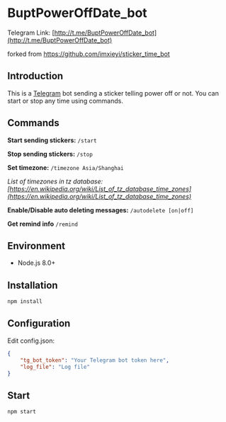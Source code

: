 # BuptPowerOffDate_bot
Telegram Link: [http://t.me/BuptPowerOffDate_bot](http://t.me/BuptPowerOffDate_bot)

forked from https://github.com/imxieyi/sticker_time_bot

## Introduction
This is a [Telegram](https://telegram.org/) bot sending a sticker telling power off or not. You can start or stop any time using commands.

## Commands
**Start sending stickers:** `/start`

**Stop sending stickers:** `/stop`

**Set timezone:** `/timezone Asia/Shanghai`

*List of timezones in tz database: [https://en.wikipedia.org/wiki/List_of_tz_database_time_zones](https://en.wikipedia.org/wiki/List_of_tz_database_time_zones)*

**Enable/Disable auto deleting messages:** `/autodelete [on|off]`

**Get remind info** `/remind`

## Environment
- Node.js 8.0+

## Installation
```sh
npm install
```

## Configuration
Edit config.json:
```json
{
    "tg_bot_token": "Your Telegram bot token here",
    "log_file": "Log file"
}
```

## Start
```sh
npm start
```
